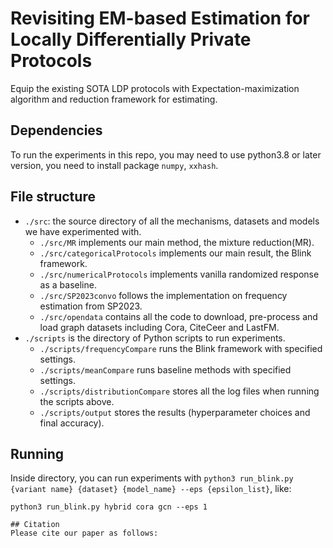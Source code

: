 # Revisiting EM-based Estimation for Locally Differentially Private Protocols
Equip the existing SOTA LDP protocols with Expectation-maximization algorithm and reduction framework for estimating.

## Dependencies
To run the experiments in this repo, you may need to use python3.8 or later version, you need to install package `numpy`, `xxhash`. 

## File structure
- `./src`: the source directory of all the mechanisms, datasets and models we have experimented with.
  - `./src/MR` implements our main method, the mixture reduction(MR).
  - `./src/categoricalProtocols` implements our main result, the Blink framework.
  - `./src/numericalProtocols` implements vanilla randomized response as a baseline.
  - `./src/SP2023convo` follows the implementation on frequency estimation from SP2023.
  - `./src/opendata` contains all the code to download, pre-process and load graph datasets including Cora, CiteCeer and LastFM.
- `./scripts` is the directory of Python scripts to run experiments.
  - `./scripts/frequencyCompare` runs the Blink framework with specified settings.
  - `./scripts/meanCompare` runs baseline methods with specified settings.
  - `./scripts/distributionCompare` stores all the log files when running the scripts above.
  - `./scripts/output` stores the results (hyperparameter choices and final accuracy).
 
## Running
Inside directory, you can run experiments with `python3 run_blink.py {variant name} {dataset} {model_name} --eps {epsilon_list}`, like:
```
python3 run_blink.py hybrid cora gcn --eps 1

## Citation
Please cite our paper as follows:

